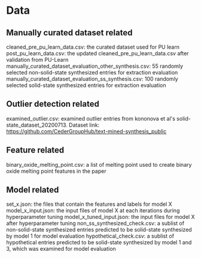 # Data

## Manually curated dataset related

cleaned_pre_pu_learn_data.csv: the curated dataset used for PU learn
post_pu_learn_data.csv: the updated cleaned_pre_pu_learn_data.csv after validation from PU-Learn
manually_curated_dataset_evaluation_other_synthesis.csv: 55 randomly selected non-solid-state synthesized entries for extraction evaluation
manually_curated_dataset_evaluation_ss_synthesis.csv: 100 randomly selected solid-state synthesized entries for extraction evaluation 

## Outlier detection related

examined_outlier.csv: examined outlier entries from kononova et al's solid-state_dataset_20200713. Dataset link: https://github.com/CederGroupHub/text-mined-synthesis_public

## Feature related

binary_oxide_melting_point.csv: a list of melting point used to create binary oxide melting point features in the paper

## Model related

set_x.json: the files that contain the features and labels for model X
model_x_input.json: the input files of model X at each iterations during hyperparameter tuning
model_x_tuned_input.json: the input files for model X after hyperparameter tuning
non_ss_synthesized_check.csv: a sublist of non-solid-state synthesized entries predicted to be solid-state synthesized by model 1 for model evaluation
hypothetical_check.csv: a sublist of hypothetical entries predicted to be solid-state synthesized by model 1 and 3, which was examined for model evaluation